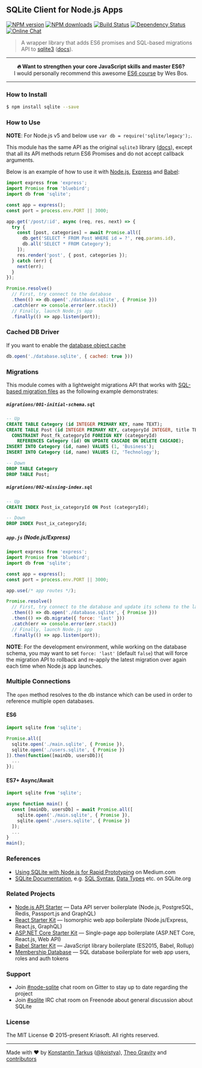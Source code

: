 ## SQLite Client for Node.js Apps

[![NPM version](http://img.shields.io/npm/v/sqlite.svg?style=flat-square)](https://www.npmjs.com/package/sqlite)
[![NPM downloads](http://img.shields.io/npm/dm/sqlite.svg?style=flat-square)](https://www.npmjs.com/package/sqlite)
[![Build Status](http://img.shields.io/travis/kriasoft/node-sqlite/master.svg?style=flat-square)](https://travis-ci.org/kriasoft/node-sqlite)
[![Dependency Status](http://img.shields.io/david/kriasoft/node-sqlite.svg?style=flat-square)](https://david-dm.org/kriasoft/node-sqlite)
[![Online Chat](http://img.shields.io/badge/chat-%23node--sqlite_on_Gitter-blue.svg?style=flat-square)](https://gitter.im/kriasoft/node-sqlite)

> A wrapper library that adds ES6 promises and SQL-based migrations API to
> [sqlite3](https://github.com/mapbox/node-sqlite3/) ([docs](https://github.com/mapbox/node-sqlite3/wiki)).

---

<p align="center"><b>🔥 Want to strengthen your core JavaScript skills and master ES6?</b><br>I would personally recommend this awesome <a href="https://es6.io/friend/konstantin">ES6 course</a> by Wes Bos.</p>

---


### How to Install

```sh
$ npm install sqlite --save
```


### How to Use

**NOTE**: For Node.js v5 and below use `var db = require('sqlite/legacy');`.

This module has the same API as the original `sqlite3` library ([docs](https://github.com/mapbox/node-sqlite3/wiki/API)),
except that all its API methods return ES6 Promises and do not accept callback arguments.

Below is an example of how to use it with [Node.js](https://nodejs.org), [Express](http://expressjs.com/starter/hello-world.html) and [Babel](http://babeljs.io/):

```js
import express from 'express';
import Promise from 'bluebird';
import db from 'sqlite';

const app = express();
const port = process.env.PORT || 3000;

app.get('/post/:id', async (req, res, next) => {
  try {
    const [post, categories] = await Promise.all([
      db.get('SELECT * FROM Post WHERE id = ?', req.params.id),
      db.all('SELECT * FROM Category');
    ]);
    res.render('post', { post, categories });
  } catch (err) {
    next(err);
  }
});

Promise.resolve()
  // First, try connect to the database
  .then(() => db.open('./database.sqlite', { Promise }))
  .catch(err => console.error(err.stack))
  // Finally, launch Node.js app
  .finally(() => app.listen(port));
```

### Cached DB Driver

If you want to enable the [database object cache](https://github.com/mapbox/node-sqlite3/wiki/Caching)

```js
db.open('./database.sqlite', { cached: true }))
```

### Migrations

This module comes with a lightweight migrations API that works with [SQL-based migration files](https://github.com/kriasoft/node-sqlite/tree/master/migrations)
as the following example demonstrates:

##### `migrations/001-initial-schema.sql`

```sql
-- Up
CREATE TABLE Category (id INTEGER PRIMARY KEY, name TEXT);
CREATE TABLE Post (id INTEGER PRIMARY KEY, categoryId INTEGER, title TEXT,
  CONSTRAINT Post_fk_categoryId FOREIGN KEY (categoryId)
    REFERENCES Category (id) ON UPDATE CASCADE ON DELETE CASCADE);
INSERT INTO Category (id, name) VALUES (1, 'Business');
INSERT INTO Category (id, name) VALUES (2, 'Technology');

-- Down
DROP TABLE Category
DROP TABLE Post;
```

##### `migrations/002-missing-index.sql`

```sql
-- Up
CREATE INDEX Post_ix_categoryId ON Post (categoryId);

-- Down
DROP INDEX Post_ix_categoryId;
```

##### `app.js` (Node.js/Express)

```js
import express from 'express';
import Promise from 'bluebird';
import db from 'sqlite';

const app = express();
const port = process.env.PORT || 3000;

app.use(/* app routes */);

Promise.resolve()
  // First, try connect to the database and update its schema to the latest version
  .then(() => db.open('./database.sqlite', { Promise }))
  .then(() => db.migrate({ force: 'last' }))
  .catch(err => console.error(err.stack))
  // Finally, launch Node.js app
  .finally(() => app.listen(port));
```

**NOTE**: For the development environment, while working on the database schema, you may want to set
`force: 'last'` (default `false`) that will force the migration API to rollback and re-apply the
latest migration over again each time when Node.js app launches.


### Multiple Connections

The `open` method resolves to the db instance which can be used in order to reference multiple open databases.

#### ES6

```js
import sqlite from 'sqlite';

Promise.all([
  sqlite.open('./main.sqlite', { Promise }),
  sqlite.open('./users.sqlite', { Promise })
]).then(function([mainDb, usersDb]){
  ...
});
```

#### ES7+ Async/Await

```js
import sqlite from 'sqlite';

async function main() {
  const [mainDb, usersDb] = await Promise.all([
    sqlite.open('./main.sqlite', { Promise }),
    sqlite.open('./users.sqlite', { Promise })
  ]);
  ...
}
main();
```

### References

* [Using SQLite with Node.js for Rapid Prototyping](https://medium.com/@tarkus/node-js-and-sqlite-for-rapid-prototyping-bc9cf1f26f10) on Medium.com
* [SQLite Documentation](https://www.sqlite.org/docs.html), e.g. [SQL Syntax](https://www.sqlite.org/lang.html), [Data Types](https://www.sqlite.org/datatype3.html) etc. on SQLite.org


### Related Projects

* [Node.js API Starter](https://github.com/kriasoft/nodejs-api-starter) — Data API server boilerplate (Node.js, PostgreSQL, Redis, Passport.js and GraphQL)
* [React Starter Kit](https://github.com/kriasoft/react-starter-kit) — Isomorphic web app boilerplate (Node.js/Express, React.js, GraphQL)
* [ASP.NET Core Starter Kit](https://github.com/kriasoft/react-starter-kit) — Single-page app boilerplate (ASP.NET Core, React.js, Web API)
* [Babel Starter Kit](https://github.com/kriasoft/babel-starter-kit) — JavaScript library boilerplate (ES2015, Babel, Rollup)
* [Membership Database](https://github.com/membership/membership.db) — SQL database boilerplate for web app users, roles and auth tokens


### Support

* Join [#node-sqlite](https://gitter.im/kriasoft/node-sqlite) chat room on Gitter to stay up to date regarding the project
* Join [#sqlite](https://webchat.freenode.net/?channels=sql,sqlite) IRC chat room on Freenode about general discussion about SQLite


### License

The MIT License © 2015-present Kriasoft. All rights reserved.

---
Made with ♥ by [Konstantin Tarkus](https://github.com/koistya) ([@koistya](https://twitter.com/koistya)), [Theo Gravity](https://github.com/theogravity) and [contributors](https://github.com/kriasoft/node-sqlite/graphs/contributors)
